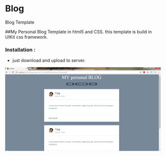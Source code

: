 # Blog
Blog Template

##My Personal Blog Template in html5 and CSS. this template is build in UIKit css framework.


### Installation :

* just download and upload to server.


![alt text](imgBlog.png)
